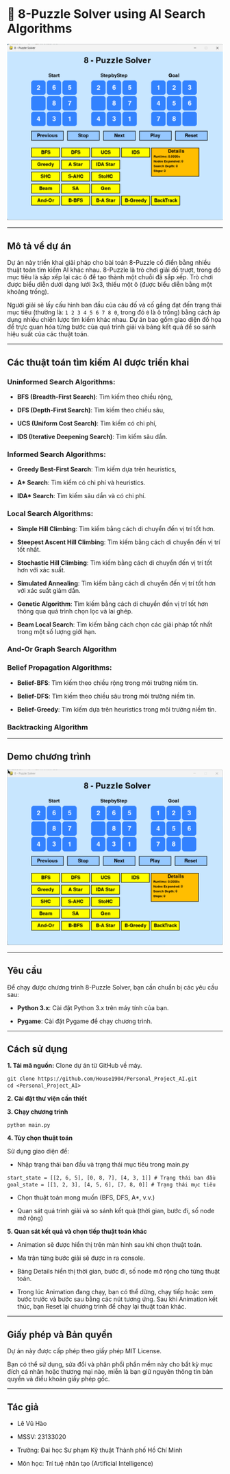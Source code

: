 # **🔢 8-Puzzle Solver using AI Search Algorithms**

![Demo Giao Diện](assets/Game_GUI.png)

---

## **Mô tả về dự án**

Dự án này triển khai giải pháp cho bài toán 8-Puzzle cổ điển bằng nhiều thuật toán tìm kiếm AI khác nhau. 8-Puzzle là trò chơi giải đố trượt, trong đó mục tiêu là sắp xếp lại các ô để tạo thành một chuỗi đã sắp xếp. Trò chơi được biểu diễn dưới dạng lưới 3x3, thiếu một ô (được biểu diễn bằng một khoảng trống).

Người giải sẽ lấy cấu hình ban đầu của câu đố và cố gắng đạt đến trạng thái mục tiêu (thường là: `1 2 3 4 5 6 7 8 0`, trong đó `0` là ô trống) bằng cách áp dụng nhiều chiến lược tìm kiếm khác nhau. Dự án bao gồm giao diện đồ họa để trực quan hóa từng bước của quá trình giải và bảng kết quả để so sánh hiệu suất của các thuật toán.

---

## **Các thuật toán tìm kiếm AI được triển khai**

### **Uninformed Search Algorithms:**

- **BFS (Breadth-First Search)**: Tìm kiếm theo chiều rộng,

- **DFS (Depth-First Search)**: Tìm kiếm theo chiều sâu,

- **UCS (Uniform Cost Search)**: Tìm kiếm có chi phí,

- **IDS (Iterative Deepening Search)**: Tìm kiếm sâu dần.

### **Informed Search Algorithms:**

- **Greedy Best-First Search**: Tìm kiếm dựa trên heuristics,

- **A\* Search**: Tìm kiếm có chi phí và heuristics.

- **IDA\* Search**: Tìm kiếm sâu dần và có chi phí.

### **Local Search Algorithms:**

- **Simple Hill Climbing**: Tìm kiếm bằng cách di chuyển đến vị trí tốt hơn.

- **Steepest Ascent Hill Climbing**: Tìm kiếm bằng cách di chuyển đến vị trí tốt nhất.

- **Stochastic Hill Climbing**: Tìm kiếm bằng cách di chuyển đến vị trí tốt hơn với xác suất.

- **Simulated Annealing**: Tìm kiếm bằng cách di chuyển đến vị trí tốt hơn với xác suất giảm dần.

- **Genetic Algorithm**: Tìm kiếm bằng cách di chuyển đến vị trí tốt hơn thông qua quá trình chọn lọc và lai ghép.

- **Beam Local Search**: Tìm kiếm bằng cách chọn các giải pháp tốt nhất trong một số lượng giới hạn.

### **And-Or Graph Search Algorithm**

### **Belief Propagation Algorithms:**

- **Belief-BFS**: Tìm kiếm theo chiều rộng trong môi trường niềm tin.

- **Belief-DFS**: Tìm kiếm theo chiều sâu trong môi trường niềm tin.

- **Belief-Greedy**: Tìm kiếm dựa trên heuristics trong môi trường niềm tin.

### **Backtracking Algorithm**

---

## **Demo chương trình**

![Demo](assets/Demo.gif)

---

## **Yêu cầu**

Để chạy được chương trình 8-Puzzle Solver, bạn cần chuẩn bị các yêu cầu sau:

- **Python 3.x**: Cài đặt Python 3.x trên máy tính của bạn.

- **Pygame**: Cài đặt Pygame để chạy chương trình.

---

## **Cách sử dụng**

**1. Tải mã nguồn:** Clone dự án từ GitHub về máy.

```
git clone https://github.com/House1904/Personal_Project_AI.git
cd <Personal_Project_AI>
```

**2. Cài đặt thư viện cần thiết**

**3. Chạy chương trình**

```
python main.py
```

**4. Tùy chọn thuật toán**

Sử dụng giao diện để:

- Nhập trạng thái ban đầu và trạng thái mục tiêu trong main.py

```
start_state = [[2, 6, 5], [0, 8, 7], [4, 3, 1]] # Trạng thái ban đầu
goal_state = [[1, 2, 3], [4, 5, 6], [7, 8, 0]] # Trạng thái mục tiêu
```

- Chọn thuật toán mong muốn (BFS, DFS, A\*, v.v.)

- Quan sát quá trình giải và so sánh kết quả (thời gian, bước đi, số node mở rộng)

**5. Quan sát kết quả và chọn tiếp thuật toán khác**

- Animation sẽ được hiển thị trên màn hình sau khi chọn thuật toán.

- Ma trận từng bước giải sẽ được in ra console.

- Bảng Details hiển thị thời gian, bước đi, số node mở rộng cho từng thuật toán.

- Trong lúc Animation đang chạy, bạn có thể dừng, chạy tiếp hoặc xem bước trước và bước sau bằng các nút tương ứng. Sau khi Animation kết thúc, bạn Reset lại chương trình để chạy lại thuật toán khác.

---

## **Giấy phép và Bản quyền**

Dự án này được cấp phép theo giấy phép MIT License.

Bạn có thể sử dụng, sửa đổi và phân phối phần mềm này cho bất kỳ mục đích cá nhân hoặc thương mại nào, miễn là bạn giữ nguyên thông tin bản quyền và điều khoản giấy phép gốc.

---

## **Tác giả**

- Lê Vũ Hào

- MSSV: 23133020

- Trường: Đai học Sư phạm Kỹ thuật Thành phố Hồ Chí Minh

- Môn học: Trí tuệ nhân tạo (Artificial Intelligence)
